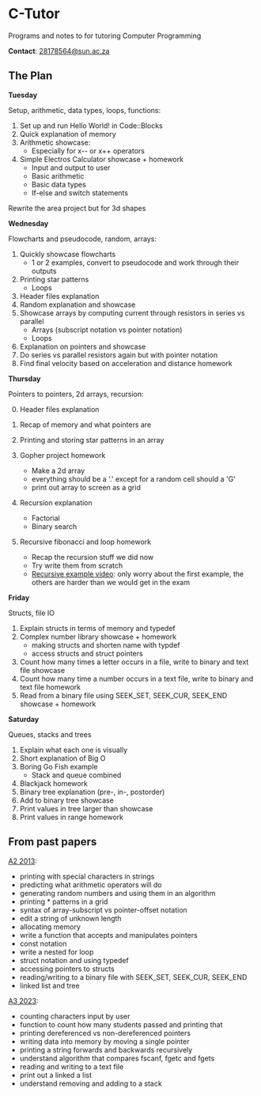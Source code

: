 # C-Tutor
Programs and notes to for tutoring Computer Programming

**Contact**: 28178564@sun.ac.za

## The Plan

__Tuesday__

Setup, arithmetic, data types, loops, functions:

1. Set up and run Hello World! in Code::Blocks
2. Quick explanation of memory
3. Arithmetic showcase:
    * Especially for x-- or x++ operators
4. Simple Electros Calculator showcase + homework
    * Input and output to user
    * Basic arithmetic
    * Basic data types
    * If-else and switch statements

Rewrite the area project but for 3d shapes

__Wednesday__

Flowcharts and pseudocode, random, arrays:

1. Quickly showcase flowcharts
    * 1 or 2 examples, convert to pseudocode and work through their outputs
2. Printing star patterns
    * Loops
3. Header files explanation
4. Random explanation and showcase
5. Showcase arrays by computing current through resistors in series vs parallel
    * Arrays (subscript notation vs pointer notation)
    * Loops
6. Explanation on pointers and showcase
7. Do series vs parallel resistors again but with pointer notation
8.  Find final velocity based on acceleration and distance homework

__Thursday__

Pointers to pointers, 2d arrays, recursion:

0. Header files explanation

1. Recap of memory and what pointers are
2. Printing and storing star patterns in an array
3. Gopher project homework
   * Make a 2d array
   * everything should be a '.' except for a random cell should a 'G'
   * print out array to screen as a grid
5. Recursion explanation
    * Factorial
    * Binary search
6. Recursive fibonacci and loop homework
    * Recap the recursion stuff we did now
    * Try write them from scratch
    * [Recursive example video](https://www.youtube.com/watch?v=ngCos392W4w): only worry about the first example, the others are harder than we would get in the exam



__Friday__

Structs, file IO

1. Explain structs in terms of memory and typedef
2. Complex number library showcase + homework
    * making structs and shorten name with typdef
    * access structs and struct pointers
3. Count how many times a letter occurs in a file, write to binary and text file showcase
4. Count how many time a number occurs in a text file, write to binary and text file homework
5. Read from a binary file using SEEK_SET, SEEK_CUR, SEEK_END showcase + homework

__Saturday__

Queues, stacks and trees
1. Explain what each one is visually
2. Short explanation of Big O
3. Boring Go Fish example
    * Stack and queue combined
4. Blackjack homework
5. Binary tree explanation (pre-, in-, postorder)
6. Add to binary tree showcase
7. Print values in tree larger than showcase
8. Print values in range homework

## From past papers

[A2 2013](https://drive.google.com/drive/folders/1D1IKlA5w7iP8FYyImBVX-F11ksgUrBbm):

* printing with special characters in strings
* predicting what arithmetic operators will do
* generating random numbers and using them in an algorithm
* printing * patterns in a grid
* syntax of array-subscript vs pointer-offset notation 
* edit a string of unknown length
* allocating memory
* write a function that accepts and manipulates pointers
* const notation
* write a nested for loop
* struct notation and using typedef
* accessing pointers to structs
* reading/writing to a binary file with SEEK_SET, SEEK_CUR, SEEK_END
* linked list and tree

[A3 2023](https://drive.google.com/drive/folders/1D1IKlA5w7iP8FYyImBVX-F11ksgUrBbm):

* counting characters input by user
* function to count how many students passed and printing that
* printing dereferenced vs non-dereferenced pointers 
* writing data into memory by moving a single pointer
* printing a string forwards and backwards recursively
* understand algorithm that compares fscanf, fgetc and fgets
* reading and writing to a text file
* print out a linked a list
* understand removing and adding to a stack

